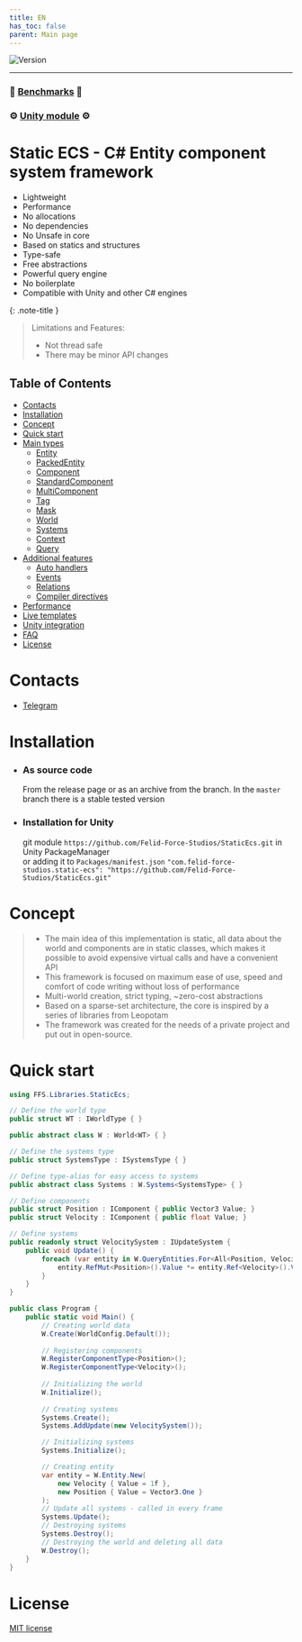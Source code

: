 ```yaml
---
title: EN
has_toc: false
parent: Main page
---
```


![Version](https://img.shields.io/badge/version-0.9.80-blue.svg?style=for-the-badge)  

___

### 🚀 **[Benchmarks](../Benchmark.md)** 🚀
### ⚙️ **[Unity module](https://github.com/Felid-Force-Studios/StaticEcs-Unity)** ⚙️

# Static ECS - C# Entity component system framework
- Lightweight
- Performance
- No allocations
- No dependencies
- No Unsafe in core
- Based on statics and structures
- Type-safe
- Free abstractions
- Powerful query engine
- No boilerplate
- Compatible with Unity and other C# engines

{: .note-title }
> Limitations and Features:
> - Not thread safe
> - There may be minor API changes

## Table of Contents
* [Contacts](#contacts)
* [Installation](#installation)
* [Concept](#concept)
* [Quick start](#quick-start)
* [Main types](maintypes.md)
    * [Entity](main-types/entity.md)
    * [PackedEntity](main-types/packedentity.md)
    * [Component](main-types/component.md)
    * [StandardComponent](main-types/standardcomponent.md)
    * [MultiComponent](main-types/multicomponent.md)
    * [Tag](main-types/tag.md)
    * [Mask](main-types/mask.md)
    * [World](main-types/world.md)
    * [Systems](main-types/systems.md)
    * [Context](main-types/context.md)
    * [Query](main-types/query.md)
* [Additional features](additionalfeatures.md)
    * [Auto handlers](additional-features/autohandlers.md)
    * [Events](additional-features/events.md)
    * [Relations](additional-features/relations.md)
    * [Compiler directives](additional-features/compilerdirectives.md)
* [Performance](performance.md)
* [Live templates](livetemplates.md)
* [Unity integration](unityintegrations.md)
* [FAQ](faq.md)
* [License](#license)


# Contacts
* [Telegram](https://t.me/felid_force_studios)

# Installation
* ### As source code
  From the release page or as an archive from the branch. In the `master` branch there is a stable tested version
* ### Installation for Unity
  git module `https://github.com/Felid-Force-Studios/StaticEcs.git` in Unity PackageManager  
  or adding it to `Packages/manifest.json` `"com.felid-force-studios.static-ecs": "https://github.com/Felid-Force-Studios/StaticEcs.git"`


# Concept
> - The main idea of this implementation is static, all data about the world and components are in static classes, which makes it possible to avoid expensive virtual calls and have a convenient API
> - This framework is focused on maximum ease of use, speed and comfort of code writing without loss of performance
> - Multi-world creation, strict typing, ~zero-cost abstractions
> - Based on a sparse-set architecture, the core is inspired by a series of libraries from Leopotam
> - The framework was created for the needs of a private project and put out in open-source.

# Quick start
```csharp
using FFS.Libraries.StaticEcs;

// Define the world type
public struct WT : IWorldType { }

public abstract class W : World<WT> { }

// Define the systems type
public struct SystemsType : ISystemsType { }

// Define type-alias for easy access to systems
public abstract class Systems : W.Systems<SystemsType> { }

// Define components
public struct Position : IComponent { public Vector3 Value; }
public struct Velocity : IComponent { public float Value; }

// Define systems
public readonly struct VelocitySystem : IUpdateSystem {
    public void Update() {
        foreach (var entity in W.QueryEntities.For<All<Position, Velocity>>()) {
            entity.RefMut<Position>().Value *= entity.Ref<Velocity>().Value;
        }
    }
}

public class Program {
    public static void Main() {
        // Creating world data
        W.Create(WorldConfig.Default());
        
        // Registering components
        W.RegisterComponentType<Position>();
        W.RegisterComponentType<Velocity>();
        
        // Initializing the world
        W.Initialize();
        
        // Creating systems
        Systems.Create();
        Systems.AddUpdate(new VelocitySystem());

        // Initializing systems
        Systems.Initialize();

        // Creating entity
        var entity = W.Entity.New(
            new Velocity { Value = 1f },
            new Position { Value = Vector3.One }
        );
        // Update all systems - called in every frame
        Systems.Update();
        // Destroying systems
        Systems.Destroy();
        // Destroying the world and deleting all data
        W.Destroy();
    }
}
```

# License
[MIT license](https://github.com/Felid-Force-Studios/StaticEcs/blob/master/LICENSE.md)

